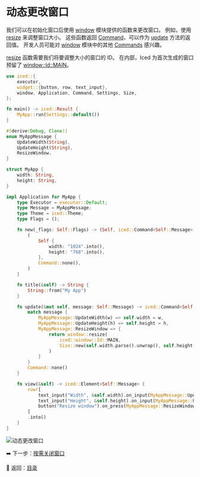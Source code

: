 
# 动态更改窗口

我们可以在初始化窗口后使用 [window](https://docs.rs/iced/0.12.1/iced/window/index.html) 模块提供的函数来更改窗口。
例如，使用 [resize](https://docs.rs/iced/0.12.1/iced/window/fn.resize.html) 来调整窗口大小。
这些函数返回 [Command](https://docs.rs/iced/0.12.1/iced/struct.Command.html)，可以作为 [update](https://docs.rs/iced/0.12.1/iced/application/trait.Application.html#tymethod.update) 方法的返回值。
开发人员可能对 [window](https://docs.rs/iced/0.12.1/iced/window/index.html) 模块中的其他 [Commands](https://docs.rs/iced/0.12.1/iced/struct.Command.html) 感兴趣。

[resize](https://docs.rs/iced/0.12.1/iced/window/fn.resize.html) 函数需要我们将要调整大小的窗口的 ID。
在内部，Iced 为首次生成的窗口预留了 [window::Id::MAIN](https://docs.rs/iced/0.12.1/iced/window/struct.Id.html#associatedconstant.MAIN)。

```rust
use iced::{
    executor,
    widget::{button, row, text_input},
    window, Application, Command, Settings, Size,
};

fn main() -> iced::Result {
    MyApp::run(Settings::default())
}

#[derive(Debug, Clone)]
enum MyAppMessage {
    UpdateWidth(String),
    UpdateHeight(String),
    ResizeWindow,
}

struct MyApp {
    width: String,
    height: String,
}

impl Application for MyApp {
    type Executor = executor::Default;
    type Message = MyAppMessage;
    type Theme = iced::Theme;
    type Flags = ();

    fn new(_flags: Self::Flags) -> (Self, iced::Command<Self::Message>) {
        (
            Self {
                width: "1024".into(),
                height: "768".into(),
            },
            Command::none(),
        )
    }

    fn title(&self) -> String {
        String::from("My App")
    }

    fn update(&mut self, message: Self::Message) -> iced::Command<Self::Message> {
        match message {
            MyAppMessage::UpdateWidth(w) => self.width = w,
            MyAppMessage::UpdateHeight(h) => self.height = h,
            MyAppMessage::ResizeWindow => {
                return window::resize(
                    iced::window::Id::MAIN,
                    Size::new(self.width.parse().unwrap(), self.height.parse().unwrap()),
                )
            }
        }
        Command::none()
    }

    fn view(&self) -> iced::Element<Self::Message> {
        row![
            text_input("Width", &self.width).on_input(MyAppMessage::UpdateWidth),
            text_input("Height", &self.height).on_input(MyAppMessage::UpdateHeight),
            button("Resize window").on_press(MyAppMessage::ResizeWindow),
        ]
        .into()
    }
}
```

![动态更改窗口](./pic/changing_the_window_dynamically.png)

:arrow_right: 下一步：[按需关闭窗口](./closing_the_window_on_demand.md)

:blue_book: 返回：[目录](./../README.md)
